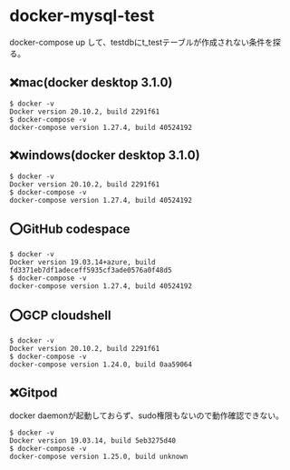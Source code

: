 # docker-mysql-test

docker-compose up して、testdbにt_testテーブルが作成されない条件を探る。


## :x:mac(docker desktop 3.1.0)
```
$ docker -v
Docker version 20.10.2, build 2291f61
$ docker-compose -v
docker-compose version 1.27.4, build 40524192
```

## :x:windows(docker desktop 3.1.0)
```
$ docker -v
Docker version 20.10.2, build 2291f61
$ docker-compose -v
docker-compose version 1.27.4, build 40524192
```

## :o:GitHub codespace
```
$ docker -v
Docker version 19.03.14+azure, build fd3371eb7df1adeceff5935cf3ade0576a0f48d5
$ docker-compose -v
docker-compose version 1.27.4, build 40524192
```

## :o:GCP cloudshell
```
$ docker -v
Docker version 20.10.2, build 2291f61
$ docker-compose -v
docker-compose version 1.24.0, build 0aa59064
```

## :x:Gitpod
docker daemonが起動しておらず、sudo権限もないので動作確認できない。
```
$ docker -v
Docker version 19.03.14, build 5eb3275d40
$ docker-compose -v
docker-compose version 1.25.0, build unknown
```
